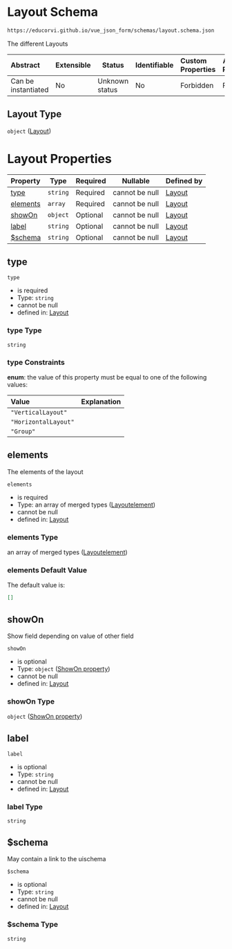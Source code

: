 # Layout Schema

```txt
https://educorvi.github.io/vue_json_form/schemas/layout.schema.json
```

The different Layouts


| Abstract            | Extensible | Status         | Identifiable | Custom Properties | Additional Properties | Access Restrictions | Defined In                                                                 |
| :------------------ | ---------- | -------------- | ------------ | :---------------- | --------------------- | ------------------- | -------------------------------------------------------------------------- |
| Can be instantiated | No         | Unknown status | No           | Forbidden         | Forbidden             | none                | [layout.schema.json](../schemas/layout.schema.json "open original schema") |

## Layout Type

`object` ([Layout](layout.md))

# Layout Properties

| Property              | Type     | Required | Nullable       | Defined by                                                                                                                                     |
| :-------------------- | -------- | -------- | -------------- | :--------------------------------------------------------------------------------------------------------------------------------------------- |
| [type](#type)         | `string` | Required | cannot be null | [Layout](layout-properties-type.md "https&#x3A;//educorvi.github.io/vue_json_form/schemas/layout.schema.json#/properties/type")                |
| [elements](#elements) | `array`  | Required | cannot be null | [Layout](layout-properties-elements.md "https&#x3A;//educorvi.github.io/vue_json_form/schemas/layout.schema.json#/properties/elements")        |
| [showOn](#showon)     | `object` | Optional | cannot be null | [Layout](control-properties-showon-property.md "https&#x3A;//educorvi.github.io/vue_json_form/schemas/show_on.schema.json#/properties/showOn") |
| [label](#label)       | `string` | Optional | cannot be null | [Layout](layout-properties-label.md "https&#x3A;//educorvi.github.io/vue_json_form/schemas/layout.schema.json#/properties/label")              |
| [$schema](#schema)    | `string` | Optional | cannot be null | [Layout](layout-properties-schema.md "https&#x3A;//educorvi.github.io/vue_json_form/schemas/layout.schema.json#/properties/$schema")           |

## type




`type`

-   is required
-   Type: `string`
-   cannot be null
-   defined in: [Layout](layout-properties-type.md "https&#x3A;//educorvi.github.io/vue_json_form/schemas/layout.schema.json#/properties/type")

### type Type

`string`

### type Constraints

**enum**: the value of this property must be equal to one of the following values:

| Value                | Explanation |
| :------------------- | ----------- |
| `"VerticalLayout"`   |             |
| `"HorizontalLayout"` |             |
| `"Group"`            |             |

## elements

The elements of the layout


`elements`

-   is required
-   Type: an array of merged types ([Layoutelement](layout-properties-elements-layoutelement.md))
-   cannot be null
-   defined in: [Layout](layout-properties-elements.md "https&#x3A;//educorvi.github.io/vue_json_form/schemas/layout.schema.json#/properties/elements")

### elements Type

an array of merged types ([Layoutelement](layout-properties-elements-layoutelement.md))

### elements Default Value

The default value is:

```json
[]
```

## showOn

Show field depending on value of other field


`showOn`

-   is optional
-   Type: `object` ([ShowOn property](control-properties-showon-property.md))
-   cannot be null
-   defined in: [Layout](control-properties-showon-property.md "https&#x3A;//educorvi.github.io/vue_json_form/schemas/show_on.schema.json#/properties/showOn")

### showOn Type

`object` ([ShowOn property](control-properties-showon-property.md))

## label




`label`

-   is optional
-   Type: `string`
-   cannot be null
-   defined in: [Layout](layout-properties-label.md "https&#x3A;//educorvi.github.io/vue_json_form/schemas/layout.schema.json#/properties/label")

### label Type

`string`

## $schema

May contain a link to the uischema


`$schema`

-   is optional
-   Type: `string`
-   cannot be null
-   defined in: [Layout](layout-properties-schema.md "https&#x3A;//educorvi.github.io/vue_json_form/schemas/layout.schema.json#/properties/$schema")

### $schema Type

`string`
